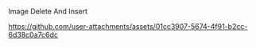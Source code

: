 Image Delete And Insert


https://github.com/user-attachments/assets/01cc3907-5674-4f91-b2cc-6d38c0a7c6dc

